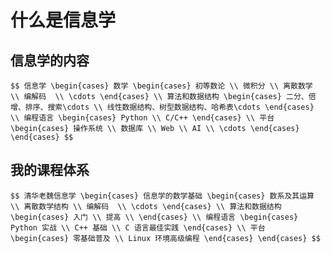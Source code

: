 # 什么是信息学

		
## 信息学的内容

`$$
信息学
\begin{cases}
  数学
  \begin{cases}
   初等数论 \\
   微积分 \\
   离散数学 \\
   编解码  \\
   \cdots
  \end{cases} \\
  算法和数据结构
  \begin{cases}
   二分、倍增、排序、搜索\cdots \\
   线性数据结构、树型数据结构、哈希表\cdots
  \end{cases}  \\
  编程语言
  \begin{cases}
   Python \\
   C/C++
  \end{cases} \\
  平台
  \begin{cases}
   操作系统 \\
   数据库 \\
   Web \\
   AI \\
   \cdots
  \end{cases}
\end{cases}
$$`

		
## 我的课程体系

`$$
清华老魏信息学
\begin{cases}
  信息学的数学基础
  \begin{cases}
   数系及其运算 \\
   离散数学结构 \\
   编解码  \\
   \cdots
  \end{cases} \\
  算法和数据结构
  \begin{cases}
   入门 \\
   提高 \\
  \end{cases} \\
  编程语言
  \begin{cases}
   Python 实战 \\
   C++ 基础 \\
   C 语言最佳实践
  \end{cases} \\
  平台
  \begin{cases}
   零基础普及 \\
   Linux 环境高级编程
  \end{cases}
\end{cases}
$$`

